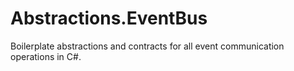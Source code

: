 # Abstractions.EventBus
Boilerplate abstractions and contracts for all event communication operations in C#.
